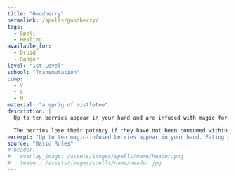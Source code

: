```yaml
---
title: "Goodberry"
permalink: /spells/goodberry/
tags:
  - Spell
  - Healing
available_for:
  - Druid
  - Ranger
level: "1st Level"
school: "Transmutation"
comp:
  - V
  - S
  - M
material: "a sprig of mistletoe"
description: |
  Up to ten berries appear in your hand and are infused with magic for the duration. A creature can use its action to eat one berry. Eating a berry restores 1 hit point, and the berry provides enough nourishment to sustain a creature for one day.

  The berries lose their potency if they have not been consumed within 24 hours of the casting of this spell.
excerpt: "Up to ten magic-infused berries appear in your hand. Eating a berry restores 1 hit point, and the berry provides enough nourishment to sustain a creature for one day."
source: "Basic Rules"
# header:
#   overlay_image: /assets/images/spells/name/header.png
#   teaser: /assets/images/spells/name/header.jpg
---
```


